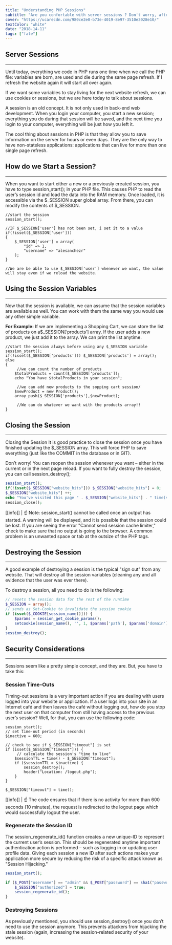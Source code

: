 ```yaml
---
title: "Understanding PHP Sessions"
subtitle: "Are you confortable with server sessions ? Don't worry, after reading this lesson you will be a master in PHP sessions"
cover: "https://ucarecdn.com/980ce2e0-b73e-4019-8e97-3510e3028e10/"
textColor: "white"
date: "2018-14-11"
tags: ["fale"]
---
```


## Server Sessions
***

Until today, everything we code in PHP runs one time when we call the PHP file: variables are born, are used and die during the same page refresh.  If I refresh the website again it will start all over again.

If we want some variables to stay living for the next website refresh, we can use cookies or sessions, but we are here today to talk about sessions.

A session is an old concept.   It is not only used in back-end web development.   When you login your computer, you start a new session; everything you do during that session will be saved, and the next time you login to your computer, everything will be just how you left it.

The cool thing about sessions in PHP is that they allow you to save information on the server for hours or even days.  They are the only way to have non-stateless applications: applications that can live for more than one single page refresh.

## How do we Start a Session?
***

When you want to start either a new or a previously created session, you have to type session_start(); in your PHP file.  This causes PHP to read the user’s session id and load the data into the RAM memory.  Once loaded, it is accessible via the $_SESSION super global array.  From there, you can modify the contents of $_SESSION.

```php{numberLines: true}
//start the session 
session_start();

//IF $_SESSION['user'] has not been set, i set it to a value 
if(!isset($_SESSION['user']))
{
    $_SESSION['user'] = array(
        "id" => 1,
        "username" => "alesanchezr"
    );
}

//We are be able to use $_SESSION['user'] whenever we want, the value will stay even if we reload the website.
```

## Using the Session Variables
***

Now that the session is available, we can assume that the session variables are available as well.  You can work with them the same way you would use any other simple variable.

**For Example:**  If we are implementing a Shopping Cart, we can store the list of products on a$_SESSION[‘products’] array.  If the user adds a new product, we just add it to the array.  We can print the list anytime.

```php{numberLines: true}
//start the session always before using any $_SESSION variable 
session_start();
if(!isset($_SESSION['products'])) $_SESSION['products'] = array();
else
{
     //we can count the number of products 
    $totalProducts = count($_SESSION['products']);
    echo "You have $totalProducts in your session";

     //we can add new products to the sopping cart session/ 
    $newProduct = new Product();
    array_push($_SESSION['products'],$newProduct);

     //We can do whatever we want with the products array!! 
}
```

## Closing the Session
***


Closing the Session
It is good practice to close the session once you have finished updating the $_SESSION array.  This will force PHP to save everything  (just like the COMMIT in the database or in GIT).

Don’t worry!  You can reopen the session whenever you want – either in the current or in the next page reload.  If you want to fully destroy the session, you can call session_destroy();

```php
session_start();
if(!isset($_SESSION["website_hits"])) $_SESSION["website_hits"] = 0;
$_SESSION["website_hits"] ++;
echo "You've visited this page " . $_SESSION["website_hits"] . " time(s).";
session_close();
```


[[info]]
| :point_up: Note: session_start() cannot be called once an output has started.  A warning will be displayed, and it is possible that the session could be lost.  If you are seeing the error "Cannot send session cache limiter," check to make sure that no output is going to the browser.  A common problem is an unwanted space or tab at the outsize of the PHP tags.

## Destroying the Session
***

A good example of destroying a session is the typical "sign out" from any website.  That will destroy all the session variables (cleaning any and all evidence that the user was ever there).

To destroy a session, all you need to do is the following:

```php
// resets the session data for the rest of the runtime 
$_SESSION = array();
// sends as Set-Cookie to invalidate the session cookie 
if (isset($_COOKIE[session_name()])) { 
    $params = session_get_cookie_params();
    setcookie(session_name(), '', 1, $params['path'], $params['domain'], $params['secure'], isset($params['httponly']));
}
session_destroy();
```

## Security Considerations
***

Sessions seem like a pretty simple concept, and they are.  But, you have to take this:

### Session Time-Outs

Timing-out sessions is a very important action if you are dealing with users logged into your website or application.  If a user logs into your site in an Internet café and then leaves the café without logging out, how do you stop the next user on that computer from still having access to the previous user’s session?  Well, for that, you can use the following code:

```php{numberLines: true}
session_start();
// set time-out period (in seconds) 
$inactive = 600;

// check to see if $_SESSION["timeout"] is set 
if (isset($_SESSION["timeout"])) {
     // calculate the session's "time to live" 
    $sessionTTL = time() - $_SESSION["timeout"];
    if ($sessionTTL > $inactive) {
        session_destroy();
        header("Location: /logout.php");
    }
}

$_SESSION["timeout"] = time();

```

[[info]]
| :point_up: The code ensures that if there is no activity for more than 600 seconds (10 minutes), the request is redirected to the logout page which would successfully logout the user.

### Regenerate the Session ID

The session_regenerate_id() function creates a new unique-ID to represent the current user’s session.  This should be regenerated anytime important authentication action is performed – such as logging in or updating user profile data.  Giving each session a new ID after such actions makes your application more secure by reducing the risk of a specific attack known as "Session Hijacking."

```php
session_start();

if ($_POST["username"] == "admin" && $_POST["password"] == sha1("password")) {
    $_SESSION["authorized"] = true;
    session_regenerate_id();
}
```

### Destroying Sessions

As previously mentioned, you should use session_destroy() once you don’t need to use the session anymore.  This prevents attackers from hijacking the stale session (again, increasing the session-related security of your website).
